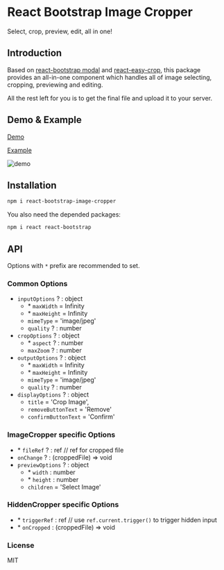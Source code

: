 # React Bootstrap Image Cropper

Select, crop, preview, edit, all in one!

## Introduction

Based on [react-bootstrap modal](https://react-bootstrap.github.io/components/modal/) and [react-easy-crop](https://github.com/ricardo-ch/react-easy-crop),
this package provides an all-in-one component which handles all of image selecting, cropping, previewing and editing.

All the rest left for you is to get the final file and upload it to your server.

## Demo & Example

[Demo](https://zhaoyao91.github.io/react-bootstrap-image-cropper/)

[Example](./example/src/App.js)

![demo](https://user-images.githubusercontent.com/3808838/65366436-64537500-dc56-11e9-8754-f4566e90ebdc.gif)

## Installation

```bash
npm i react-bootstrap-image-cropper
```

You also need the depended packages:

```bash
npm i react react-bootstrap
```

## API

Options with `*` prefix are recommended to set.

### Common Options

- `inputOptions` ? : object
  - \* `maxWidth` = Infinity
  - \* `maxHeight` = Infinity
  - `mimeType` = 'image/jpeg'
  - `quality` ? : number
- `cropOptions` ? : object
  - \* `aspect` ? : number
  - `maxZoom` ? : number
- `outputOptions` ? : object
  - \* `maxWidth` = Infinity
  - \* `maxHeight` = Infinity
  - `mimeType` = 'image/jpeg'
  - `quality` ? : number
- `displayOptions` ? : object
  - `title` = 'Crop Image',
  - `removeButtonText` = 'Remove'
  - `confirmButtonText` = 'Confirm'

### ImageCropper specific Options

- \* `fileRef` ? : ref // ref for cropped file
- `onChange` ? : (croppedFile) => void
- `previewOptions` ? : object
  - \* `width` : number
  - \* `height` : number
  - `children` = 'Select Image'

### HiddenCropper specific Options

- \* `triggerRef` : ref // use `ref.current.trigger()` to trigger hidden input
- \* `onCropped` : (croppedFile) => void

### License

MIT
